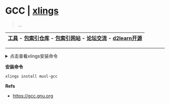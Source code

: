 # GCC | [xlings](https://github.com/d2learn/xlings)

> ...

| [工具](https://github.com/d2learn/xlings) - [包索引仓库](https://github.com/d2learn/xim-pkgindex) - [包索引网站](https://d2learn.github.io/xim-pkgindex) - [论坛交流](https://forum.d2learn.org) - [d2learn开源](https://github.com/d2learn) |
|---|

---

<details>
  <summary>点击查看xlings安装命令</summary>

---

#### Linux

```bash
curl -fsSL https://d2learn.org/xlings-install.sh | bash
```

#### Windows - PowerShell

```bash
Invoke-Expression (Invoke-Webrequest 'https://d2learn.org/xlings-install.ps1.txt' -UseBasicParsing).Content
```

> 注: xlings具备多版本共存的包管理功能 -> [详情](https://d2learn.org/xlings)

---

</details>

**安装命令**

```bash
xlings install musl-gcc
```

**Refs**

- https://gcc.gnu.org
